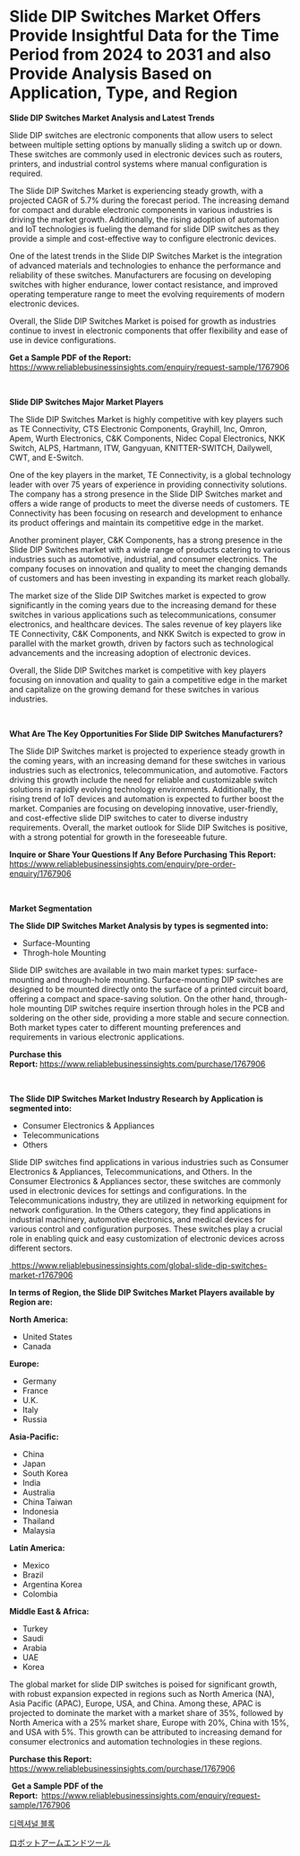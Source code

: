 <p><h1>Slide DIP Switches Market Offers Provide Insightful Data for the Time Period from 2024 to 2031 and also Provide Analysis Based on Application, Type, and Region</h1></p><p><strong>Slide DIP Switches Market Analysis and Latest Trends</strong></p>
<p><p>Slide DIP switches are electronic components that allow users to select between multiple setting options by manually sliding a switch up or down. These switches are commonly used in electronic devices such as routers, printers, and industrial control systems where manual configuration is required.</p><p>The Slide DIP Switches Market is experiencing steady growth, with a projected CAGR of 5.7% during the forecast period. The increasing demand for compact and durable electronic components in various industries is driving the market growth. Additionally, the rising adoption of automation and IoT technologies is fueling the demand for slide DIP switches as they provide a simple and cost-effective way to configure electronic devices.</p><p>One of the latest trends in the Slide DIP Switches Market is the integration of advanced materials and technologies to enhance the performance and reliability of these switches. Manufacturers are focusing on developing switches with higher endurance, lower contact resistance, and improved operating temperature range to meet the evolving requirements of modern electronic devices.</p><p>Overall, the Slide DIP Switches Market is poised for growth as industries continue to invest in electronic components that offer flexibility and ease of use in device configurations.</p></p>
<p><strong>Get a Sample PDF of the Report:&nbsp;</strong> <a href="https://www.reliablebusinessinsights.com/enquiry/request-sample/1767906">https://www.reliablebusinessinsights.com/enquiry/request-sample/1767906</a></p>
<p>&nbsp;</p>
<p><strong>Slide DIP Switches Major Market Players</strong></p>
<p><p>The Slide DIP Switches Market is highly competitive with key players such as TE Connectivity, CTS Electronic Components, Grayhill, Inc, Omron, Apem, Wurth Electronics, C&K Components, Nidec Copal Electronics, NKK Switch, ALPS, Hartmann, ITW, Gangyuan, KNITTER-SWITCH, Dailywell, CWT, and E-Switch.</p><p>One of the key players in the market, TE Connectivity, is a global technology leader with over 75 years of experience in providing connectivity solutions. The company has a strong presence in the Slide DIP Switches market and offers a wide range of products to meet the diverse needs of customers. TE Connectivity has been focusing on research and development to enhance its product offerings and maintain its competitive edge in the market.</p><p>Another prominent player, C&K Components, has a strong presence in the Slide DIP Switches market with a wide range of products catering to various industries such as automotive, industrial, and consumer electronics. The company focuses on innovation and quality to meet the changing demands of customers and has been investing in expanding its market reach globally.</p><p>The market size of the Slide DIP Switches market is expected to grow significantly in the coming years due to the increasing demand for these switches in various applications such as telecommunications, consumer electronics, and healthcare devices. The sales revenue of key players like TE Connectivity, C&K Components, and NKK Switch is expected to grow in parallel with the market growth, driven by factors such as technological advancements and the increasing adoption of electronic devices.</p><p>Overall, the Slide DIP Switches market is competitive with key players focusing on innovation and quality to gain a competitive edge in the market and capitalize on the growing demand for these switches in various industries.</p></p>
<p>&nbsp;</p>
<p><strong>What Are The Key Opportunities For Slide DIP Switches Manufacturers?</strong></p>
<p><p>The Slide DIP Switches market is projected to experience steady growth in the coming years, with an increasing demand for these switches in various industries such as electronics, telecommunication, and automotive. Factors driving this growth include the need for reliable and customizable switch solutions in rapidly evolving technology environments. Additionally, the rising trend of IoT devices and automation is expected to further boost the market. Companies are focusing on developing innovative, user-friendly, and cost-effective slide DIP switches to cater to diverse industry requirements. Overall, the market outlook for Slide DIP Switches is positive, with a strong potential for growth in the foreseeable future.</p></p>
<p><strong>Inquire or Share Your Questions If Any Before Purchasing This Report:</strong> <a href="https://www.reliablebusinessinsights.com/enquiry/pre-order-enquiry/1767906">https://www.reliablebusinessinsights.com/enquiry/pre-order-enquiry/1767906</a></p>
<p>&nbsp;</p>
<p><strong>Market Segmentation</strong></p>
<p><strong>The Slide DIP Switches Market Analysis by types is segmented into:</strong></p>
<p><ul><li>Surface-Mounting</li><li>Throgh-hole Mounting</li></ul></p>
<p><p>Slide DIP switches are available in two main market types: surface-mounting and through-hole mounting. Surface-mounting DIP switches are designed to be mounted directly onto the surface of a printed circuit board, offering a compact and space-saving solution. On the other hand, through-hole mounting DIP switches require insertion through holes in the PCB and soldering on the other side, providing a more stable and secure connection. Both market types cater to different mounting preferences and requirements in various electronic applications.</p></p>
<p><strong>Purchase this Report:&nbsp;</strong><a href="https://www.reliablebusinessinsights.com/purchase/1767906">https://www.reliablebusinessinsights.com/purchase/1767906</a></p>
<p>&nbsp;</p>
<p><strong>The Slide DIP Switches Market Industry Research by Application is segmented into:</strong></p>
<p><ul><li>Consumer Electronics & Appliances</li><li>Telecommunications</li><li>Others</li></ul></p>
<p><p>Slide DIP switches find applications in various industries such as Consumer Electronics & Appliances, Telecommunications, and Others. In the Consumer Electronics & Appliances sector, these switches are commonly used in electronic devices for settings and configurations. In the Telecommunications industry, they are utilized in networking equipment for network configuration. In the Others category, they find applications in industrial machinery, automotive electronics, and medical devices for various control and configuration purposes. These switches play a crucial role in enabling quick and easy customization of electronic devices across different sectors.</p></p>
<p><a href="https://www.reliablebusinessinsights.com/global-slide-dip-switches-market-r1767906">&nbsp;https://www.reliablebusinessinsights.com/global-slide-dip-switches-market-r1767906</a></p>
<p><strong>In terms of Region, the Slide DIP Switches Market Players available by Region are:</strong></p>
<p>
    <p> <strong> North America: </strong>
        <ul>
            <li>United States</li>
            <li>Canada</li>
        </ul>
        </p> 
    <p> <strong> Europe: </strong>
        <ul>
            <li>Germany</li>
            <li>France</li>
            <li>U.K.</li>
            <li>Italy</li>
            <li>Russia</li>
        </ul>
        </p> 
    <p> <strong> Asia-Pacific: </strong>
        <ul>
            <li>China</li>
            <li>Japan</li>
            <li>South Korea</li>
            <li>India</li>
            <li>Australia</li>
            <li>China Taiwan</li>
            <li>Indonesia</li>
            <li>Thailand</li>
            <li>Malaysia</li>
        </ul>
        </p> 
    <p> <strong> Latin America: </strong>
        <ul>
            <li>Mexico</li>
            <li>Brazil</li>
            <li>Argentina Korea</li>
            <li>Colombia</li>
        </ul>
        </p> 
    <p> <strong> Middle East & Africa: </strong>
        <ul>
            <li>Turkey</li>
            <li>Saudi</li>
            <li>Arabia</li>
            <li>UAE</li>
            <li>Korea</li>
        </ul>
    </p>
    </p>
<p><p>The global market for slide DIP switches is poised for significant growth, with robust expansion expected in regions such as North America (NA), Asia Pacific (APAC), Europe, USA, and China. Among these, APAC is projected to dominate the market with a market share of 35%, followed by North America with a 25% market share, Europe with 20%, China with 15%, and USA with 5%. This growth can be attributed to increasing demand for consumer electronics and automation technologies in these regions.</p></p>
<p><strong>Purchase this Report: </strong><a href="https://www.reliablebusinessinsights.com/purchase/1767906">https://www.reliablebusinessinsights.com/purchase/1767906</a></p>
<p>&nbsp;<strong>Get a Sample PDF of the Report:&nbsp;&nbsp;</strong><a href="https://www.reliablebusinessinsights.com/enquiry/request-sample/1767906">https://www.reliablebusinessinsights.com/enquiry/request-sample/1767906</a></p>
<p><strong></strong></p>
<p><p><a href="https://medium.com/@albinbrakus2023/%EA%B8%80%EB%A1%9C%EB%B2%8C-%EB%B0%A9%ED%96%A5%EC%84%B1-%EB%B8%94%EB%A1%9D-%EC%8B%9C%EC%9E%A5-%EA%B7%9C%EB%AA%A8%EB%8A%94-%EC%82%B0%EC%97%85-%EC%A0%84%EB%A7%9D%EC%97%90-%EB%94%B0%EB%A5%B4%EB%A9%B4-2024%EB%85%84%EB%B6%80%ED%84%B0-2031%EB%85%84%EA%B9%8C%EC%A7%80-%EC%95%BD-%EC%9D%98-%EC%97%B0%ED%8F%89%EA%B7%A0-%EC%84%B1%EC%9E%A5%EB%A5%A0-cagr-%EC%9D%84-%EA%B2%BD%ED%97%98%ED%95%98%EA%B2%8C-%EB%90%A0-%EA%B2%83%EC%9C%BC%EB%A1%9C-%EC%98%88%EC%83%81%EB%90%A9%EB%8B%88%EB%8B%A4-af936b14336a">디렉셔널 블록</a></p><p><a href="https://medium.com/@kaitlensen45645/%E3%83%AD%E3%83%9C%E3%83%86%E3%82%A3%E3%83%83%E3%82%AF%E3%82%A8%E3%83%B3%E3%83%89%E3%82%A8%E3%83%95%E3%82%A2%E3%83%BC%E3%83%A0%E3%83%84%E3%83%BC%E3%83%AB%E5%B8%82%E5%A0%B4%E8%AA%BF%E6%9F%BB-%E7%94%A3%E6%A5%AD%E9%80%B2%E5%8C%96%E3%81%A82031%E5%B9%B4%E3%81%BE%E3%81%A7%E3%81%AE%E4%BA%88%E6%B8%AC-3f62d4c4db96">ロボットアームエンドツール</a></p></p>